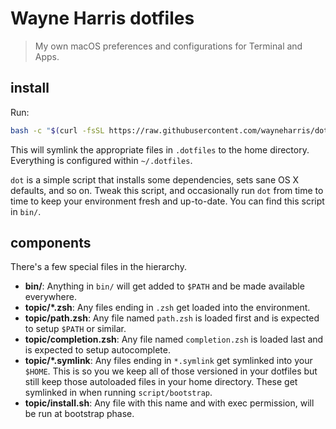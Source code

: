 # Wayne Harris dotfiles

> My own macOS preferences and configurations for Terminal and Apps.

## install

Run:

```sh
bash -c "$(curl -fsSL https://raw.githubusercontent.com/wayneharris/dotfiles/main/script/install)"
```

This will symlink the appropriate files in `.dotfiles` to the home directory.
Everything is configured within `~/.dotfiles`.

`dot` is a simple script that installs some dependencies, sets sane OS X
defaults, and so on. Tweak this script, and occasionally run `dot` from
time to time to keep your environment fresh and up-to-date. You can find
this script in `bin/`.

## components

There's a few special files in the hierarchy.

- **bin/**: Anything in `bin/` will get added to `$PATH` and be made
  available everywhere.
- **topic/\*.zsh**: Any files ending in `.zsh` get loaded into the
  environment.
- **topic/path.zsh**: Any file named `path.zsh` is loaded first and is
  expected to setup `$PATH` or similar.
- **topic/completion.zsh**: Any file named `completion.zsh` is loaded
  last and is expected to setup autocomplete.
- **topic/\*.symlink**: Any files ending in `*.symlink` get symlinked into
  your `$HOME`. This is so you we keep all of those versioned in your dotfiles
  but still keep those autoloaded files in your home directory. These get
  symlinked in when running `script/bootstrap`.
- **topic/install.sh**: Any file with this name and with exec permission, will
  be run at bootstrap phase.

